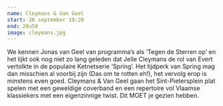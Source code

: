 ```yaml
---
name: Cleymans & Van Geel
start: 28 september 19:20
end: 20u50
image: cleymans.jpg
---
```

We kennen Jonas van Geel van programma’s als ‘Tegen de Sterren op’ en het lijkt ook nog niet zo lang geleden dat Jelle Cleymans de rol van Evert vertolkte in de populaire Ketnetserie ‘Spring’. Het tijdperk van Spring mag dan misschien al voorbij zijn (Das om te rotten eh!), het vervolg erop is minstens even goed. Cleymans & Van Geel gaan het Sint-Pietersplein plat spelen met een geweldige coverband en een repertoire vol Vlaamse klassiekers met een eigenzinnige twist. Dit MOET je gezien hebben.
